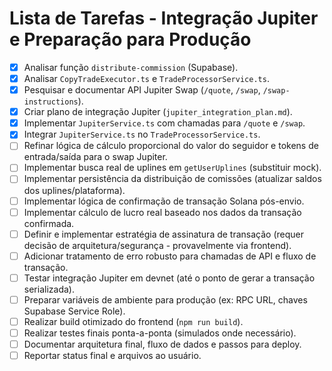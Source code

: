 # Lista de Tarefas - Integração Jupiter e Preparação para Produção

- [x] Analisar função `distribute-commission` (Supabase).
- [x] Analisar `CopyTradeExecutor.ts` e `TradeProcessorService.ts`.
- [x] Pesquisar e documentar API Jupiter Swap (`/quote`, `/swap`, `/swap-instructions`).
- [x] Criar plano de integração Jupiter (`jupiter_integration_plan.md`).
- [x] Implementar `JupiterService.ts` com chamadas para `/quote` e `/swap`.
- [x] Integrar `JupiterService.ts` no `TradeProcessorService.ts`.
- [ ] Refinar lógica de cálculo proporcional do valor do seguidor e tokens de entrada/saída para o swap Jupiter.
- [ ] Implementar busca real de uplines em `getUserUplines` (substituir mock).
- [ ] Implementar persistência da distribuição de comissões (atualizar saldos dos uplines/plataforma).
- [ ] Implementar lógica de confirmação de transação Solana pós-envio.
- [ ] Implementar cálculo de lucro real baseado nos dados da transação confirmada.
- [ ] Definir e implementar estratégia de assinatura de transação (requer decisão de arquitetura/segurança - provavelmente via frontend).
- [ ] Adicionar tratamento de erro robusto para chamadas de API e fluxo de transação.
- [ ] Testar integração Jupiter em devnet (até o ponto de gerar a transação serializada).
- [ ] Preparar variáveis de ambiente para produção (ex: RPC URL, chaves Supabase Service Role).
- [ ] Realizar build otimizado do frontend (`npm run build`).
- [ ] Realizar testes finais ponta-a-ponta (simulados onde necessário).
- [ ] Documentar arquitetura final, fluxo de dados e passos para deploy.
- [ ] Reportar status final e arquivos ao usuário.
